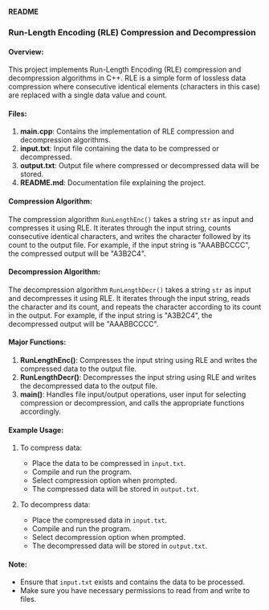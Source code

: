**README**

### Run-Length Encoding (RLE) Compression and Decompression

#### Overview:
This project implements Run-Length Encoding (RLE) compression and decompression algorithms in C++. RLE is a simple form of lossless data compression where consecutive identical elements (characters in this case) are replaced with a single data value and count. 

#### Files:
1. **main.cpp**: Contains the implementation of RLE compression and decompression algorithms.
2. **input.txt**: Input file containing the data to be compressed or decompressed.
3. **output.txt**: Output file where compressed or decompressed data will be stored.
4. **README.md**: Documentation file explaining the project.

#### Compression Algorithm:
The compression algorithm `RunLengthEnc()` takes a string `str` as input and compresses it using RLE. It iterates through the input string, counts consecutive identical characters, and writes the character followed by its count to the output file. For example, if the input string is "AAABBCCCC", the compressed output will be "A3B2C4".

#### Decompression Algorithm:
The decompression algorithm `RunLengthDecr()` takes a string `str` as input and decompresses it using RLE. It iterates through the input string, reads the character and its count, and repeats the character according to its count in the output. For example, if the input string is "A3B2C4", the decompressed output will be "AAABBCCCC".

#### Major Functions:
1. **RunLengthEnc()**: Compresses the input string using RLE and writes the compressed data to the output file.
2. **RunLengthDecr()**: Decompresses the input string using RLE and writes the decompressed data to the output file.
3. **main()**: Handles file input/output operations, user input for selecting compression or decompression, and calls the appropriate functions accordingly.

#### Example Usage:
1. To compress data:
   - Place the data to be compressed in `input.txt`.
   - Compile and run the program.
   - Select compression option when prompted.
   - The compressed data will be stored in `output.txt`.

2. To decompress data:
   - Place the compressed data in `input.txt`.
   - Compile and run the program.
   - Select decompression option when prompted.
   - The decompressed data will be stored in `output.txt`.

#### Note:
- Ensure that `input.txt` exists and contains the data to be processed.
- Make sure you have necessary permissions to read from and write to files.
